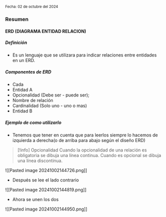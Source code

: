 <sub>Fecha: 02 de octubre del 2024</sub>
### Resumen

#### ERD (DIAGRAMA ENTIDAD RELACION)

##### Definición

- Es un lenguaje que se utilizara para indicar relaciones entre entidades en un ERD.
##### Componentes de ERD

- Cada
- Entidad A
- Opcionalidad (Debe ser - puede ser);
- Nombre de relación
- Cardinalidad (Solo uno - uno o mas)
- Entidad B
##### Ejemplo de como utilizarlo

- Tenemos que tener en cuenta que para leerlos siempre lo hacemos de izquierda a derecha(o de arriba para abajo según el diseño ERD)

>[!info] Opcionalidad
>Cuando la opcionalidad de una relación es obligatoria se dibuja una línea continua. 
>Cuando es opcional se dibuja una línea discontinua. 

![[Pasted image 20241002144726.png]]

- Después se lee el lado contrario 

![[Pasted image 20241002144819.png]]

- Ahora se unen los dos

![[Pasted image 20241002144950.png]]